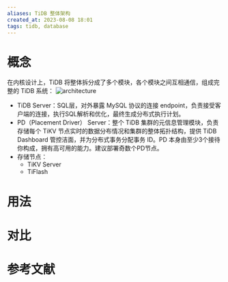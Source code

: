 ```yaml
---
aliases: TiDB 整体架构
created_at: 2023-08-08 18:01
tags: tidb, database
---
```


# 概念

在内核设计上，TiDB 将整体拆分成了多个模块，各个模块之间互相通信，组成完整的 TiDB 系统：
![architecture](https://download.pingcap.com/images/docs-cn/tidb-architecture-v6.png)
- TiDB Server：SQL层，对外暴露 MySQL 协议的连接 endpoint，负责接受客户端的连接，执行SQL解析和优化，最终生成分布式执行计划。
- PD（Placement Driver） Server：整个 TiDB 集群的元信息管理模块，负责存储每个 TiKV 节点实时的数据分布情况和集群的整体拓扑结构，提供 TiDB Dashboard 管控洁面，并为分布式事务分配事务 ID。PD 本身由至少3个接待你构成，拥有高可用的能力。建议部署奇数个PD节点。
- 存储节点：
	- TiKV Server
	- TiFlash

# 用法



# 对比



# 参考文献

